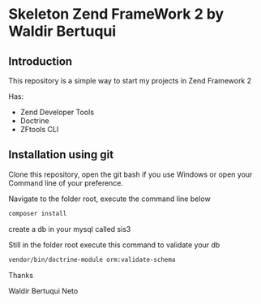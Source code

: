 Skeleton Zend FrameWork 2 by Waldir Bertuqui
=======================

Introduction
------------
This repository is a simple way to start my projects in Zend Framework 2

Has:
 - Zend Developer Tools
 - Doctrine
 - ZFtools CLI

Installation using git
---------------------------
Clone this repository, open the git bash if you use Windows or open your Command line of your preference.

Navigate to the folder root, execute the command line below

```sh
composer install

```

create a db in your mysql called sis3


Still in the folder root execute this command to validate your db

```sh
vendor/bin/doctrine-module orm:validate-schema

```


Thanks 


Waldir Bertuqui Neto
